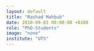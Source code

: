 ```yaml
---
layout: default
title: "Rashad Mahbub"
date: 2018-09-01 00:00:00 +0100
role: "PhD-Students"
image: "none"
institute: "UTS"
---
```

